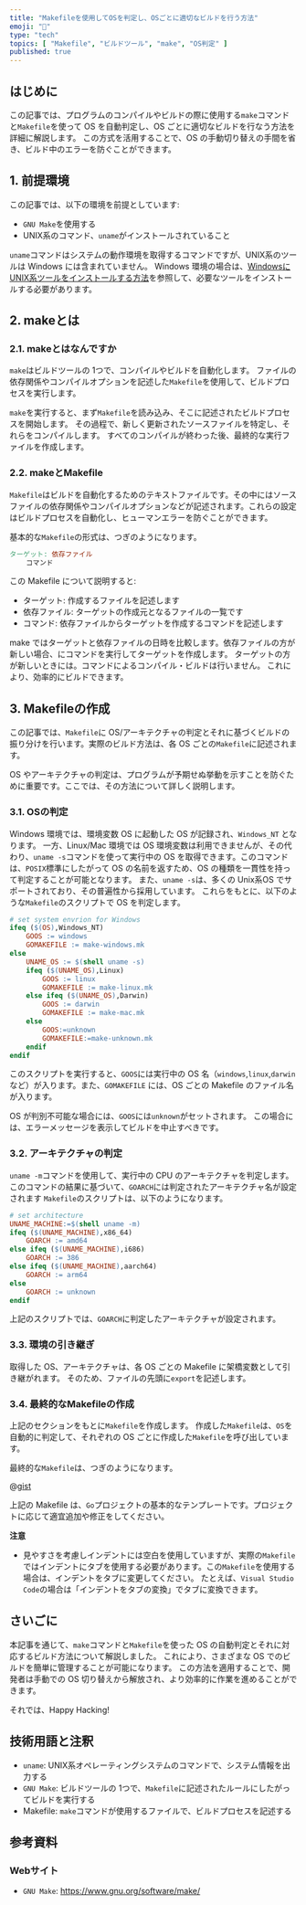 ```yaml
---
title: "Makefileを使用してOSを判定し、OSごとに適切なビルドを行う方法"
emoji: "🔧"
type: "tech"
topics: [ "Makefile", "ビルドツール", "make", "OS判定" ]
published: true
---
```


## はじめに

この記事では、プログラムのコンパイルやビルドの際に使用する`make`コマンドと`Makefile`を使って OS を自動判定し、OS ごとに適切なビルドを行なう方法を詳細に解説します。
この方式を活用することで、OS の手動切り替えの手間を省き、ビルド中のエラーを防ぐことができます。

## 1. 前提環境

この記事では、以下の環境を前提としています:

- `GNU Make`を使用する
- UNIX系のコマンド、`uname`がインストールされていること

`uname`コマンドはシステムの動作環境を取得するコマンドですが、UNIX系のツールは Windows には含まれていません。
Windows 環境の場合は、[WindowsにUNIX系ツールをインストールする方法](https://zenn.dev/atsushifx/articles/winhack-unixutils-install)を参照して、必要なツールをインストールする必要があります。

## 2. makeとは

### 2.1. makeとはなんですか

`make`はビルドツールの 1つで、コンパイルやビルドを自動化します。
ファイルの依存関係やコンパイルオプションを記述した`Makefile`を使用して、ビルドプロセスを実行します。

`make`を実行すると、まず`Makefile`を読み込み、そこに記述されたビルドプロセスを開始します。
その過程で、新しく更新されたソースファイルを特定し、それらをコンパイルします。
すべてのコンパイルが終わった後、最終的な実行ファイルを作成します。

### 2.2. makeとMakefile

`Makefile`はビルドを自動化するためのテキストファイルです。その中にはソースファイルの依存関係やコンパイルオプションなどが記述されます。これらの設定はビルドプロセスを自動化し、ヒューマンエラーを防ぐことができます。

基本的な`Makefile`の形式は、つぎのようになります。

``` Makefile
ターゲット: 依存ファイル
    コマンド

```

この Makefile について説明すると:

- ターゲット: 作成するファイルを記述します
- 依存ファイル: ターゲットの作成元となるファイルの一覧です
- コマンド: 依存ファイルからターゲットを作成するコマンドを記述します

make ではターゲットと依存ファイルの日時を比較します。依存ファイルの方が新しい場合、にコマンドを実行してターゲットを作成します。
ターゲットの方が新しいときには。コマンドによるコンパイル・ビルドは行いません。
これにより、効率的にビルドできます。

## 3. Makefileの作成

この記事では、`Makefile`に OS/アーキテクチャの判定とそれに基づくビルドの振り分けを行います。実際のビルド方法は、各 OS ごとの`Makefile`に記述されます。

OS やアーキテクチャの判定は、プログラムが予期せぬ挙動を示すことを防ぐために重要です。ここでは、その方法について詳しく説明します。

### 3.1. OSの判定

Windows 環境では、環境変数 OS に起動した OS が記録され、`Windows_NT` となります。
一方、Linux/Mac 環境では OS 環境変数は利用できませんが、その代わり、`uname -s`コマンドを使って実行中の OS を取得できます。このコマンドは、`POSIX`標準にしたがって OS の名前を返すため、OS の種類を一貫性を持って判定することが可能となります。
また、`uname -s`は、多くの Unix系OS でサポートされており、その普遍性から採用しています。
これらをもとに、以下のような`Makefile`のスクリプトで OS を判定します。

``` Makefile
# set system envrion for Windows
ifeq ($(OS),Windows_NT)
    GOOS := windows
    GOMAKEFILE := make-windows.mk
else
    UNAME_OS := $(shell uname -s)
    ifeq ($(UNAME_OS),Linux)
        GOOS := linux
        GOMAKEFILE := make-linux.mk
    else ifeq ($(UNAME_OS),Darwin)
        GOOS := darwin
        GOMAKEFILE := make-mac.mk
    else
        GOOS:=unknown
        GOMAKEFILE:=make-unknown.mk
    endif
endif


```

このスクリプトを実行すると、`GOOS`には実行中の OS 名（`windows`,`linux`,`darwin`など）が入ります。また、`GOMAKEFILE` には、OS ごとの Makefile のファイル名が入ります。

OS が判別不可能な場合には、`GOOS`には`unknown`がセットされます。
この場合には、エラーメッセージを表示してビルドを中止すべきです。

### 3.2. アーキテクチャの判定

`uname -m`コマンドを使用して、実行中の CPU のアーキテクチャを判定します。
このコマンドの結果に基づいて、`GOARCH`には判定されたアーキテクチャ名が設定されます
`Makefile`のスクリプトは、以下のようになります。

``` Makefile
# set architecture
UNAME_MACHINE:=$(shell uname -m)
ifeq ($(UNAME_MACHINE),x86_64)
    GOARCH := amd64
else ifeq ($(UNAME_MACHINE),i686)
    GOARCH := 386
else ifeq ($(UNAME_MACHINE),aarch64)
    GOARCH := arm64
else
    GOARCH := unknown
endif

```

上記のスクリプトでは、`GOARCH`に判定したアーキテクチャが設定されます。

### 3.3. 環境の引き継ぎ

取得した OS、アーキテクチャは、各 OS ごとの Makefile に架橋変数として引き継がれます。
そのため、ファイルの先頭に`export`を記述します。

### 3.4. 最終的なMakefileの作成

上記のセクションをもとに`Makefile`を作成します。
作成した`Makefile`は、`OS`を自動的に判定して、それぞれの OS ごとに作成した`Makefile`を呼び出しています。

最終的な`Makefile`は、つぎのようになります。

@[gist](https://gist.github.com/atsushifx/d3027771549acaf801e9b86f62214ac8)

上記の Makefile は、`Go`プロジェクトの基本的なテンプレートです。プロジェクトに応じて適宜追加や修正をしてください。

<!-- markdownlint-disable -->
**注意**
<!-- markdownlint-enable -->

- 見やすさを考慮しインデントには空白を使用していますが、実際の`Makefile`ではインデントにタブを使用する必要があります。この`Makefile`を使用する場合は、インデントをタブに変更してください。
  たとえば、`Visual Studio Code`の場合は「インデントをタブの変換」でタブに変換できます。

## さいごに

本記事を通じて、`make`コマンドと`Makefile`を使った OS の自動判定とそれに対応するビルド方法について解説しました。
これにより、さまざまな OS でのビルドを簡単に管理することが可能になります。
この方法を適用することで、開発者は手動での OS 切り替えから解放され、より効率的に作業を進めることができます。

それでは、Happy Hacking!

## 技術用語と注釈

- `uname`: UNIX系オペレーティングシステムのコマンドで、システム情報を出力する
- `GNU Make`: ビルドツールの 1つで、`Makefile`に記述されたルールにしたがってビルドを実行する
- Makefile: `make`コマンドが使用するファイルで、ビルドプロセスを記述する

## 参考資料

### Webサイト

- `GNU Make`: <https://www.gnu.org/software/make/>

